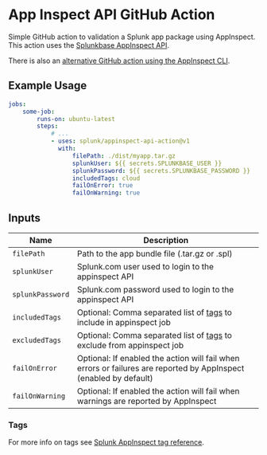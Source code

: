 # App Inspect API GitHub Action

Simple GitHub action to validation a Splunk app package using AppInspect. This action uses the [Splunkbase AppInspect API](https://dev.splunk.com/enterprise/docs/developapps/testvalidate/appinspect/runappinspectrequestsapi).

There is also an [alternative GitHub action using the AppInspect CLI](https://github.com/splunk/appinspect-cli-action).

## Example Usage

```yaml
jobs:
    some-job:
        runs-on: ubuntu-latest
        steps:
            # ...
            - uses: splunk/appinspect-api-action@v1
              with:
                  filePath: ./dist/myapp.tar.gz
                  splunkUser: ${{ secrets.SPLUNKBASE_USER }}
                  splunkPassword: ${{ secrets.SPLUNKBASE_PASSWORD }}
                  includedTags: cloud
                  failOnError: true
                  failOnWarning: true
```

## Inputs

| Name             | Description                                                                                                       |
| ---------------- | ----------------------------------------------------------------------------------------------------------------- |
| `filePath`       | Path to the app bundle file (.tar.gz or .spl)                                                                     |
| `splunkUser`     | Splunk.com user used to login to the appinspect API                                                               |
| `splunkPassword` | Splunk.com password used to login to the appinspect API                                                           |
| `includedTags`   | Optional: Comma separated list of [tags](#tags) to include in appinspect job                                      |
| `excludedTags`   | Optional: Comma separated list of [tags](#tags) to exclude from appinspect job                                    |
| `failOnError`    | Optional: If enabled the action will fail when errors or failures are reported by AppInspect (enabled by default) |
| `failOnWarning`  | Optional: If enabled the action will fail when warnings are reported by AppInspect                                |

### Tags

For more info on tags see [Splunk AppInspect tag reference](https://dev.splunk.com/enterprise/docs/reference/appinspecttagreference).

